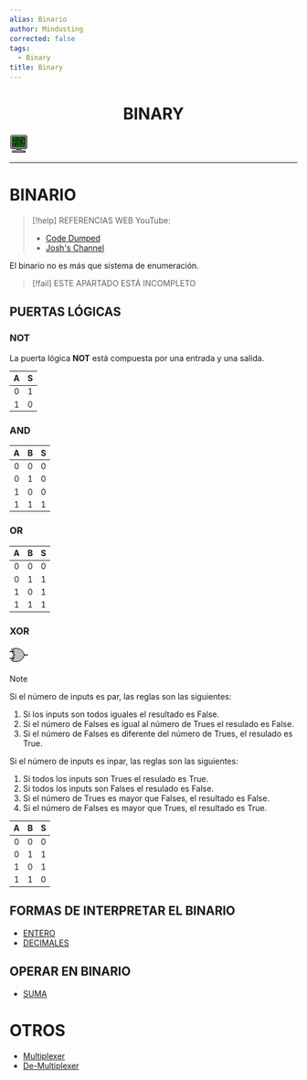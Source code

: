 ```yaml
---
alias: Binario
author: Mindusting
corrected: false
tags:
  - Binary
title: Binary
---
```


<h1 style="text-align:center;">BINARY</h1>

![#logo](../img/retro_monitor.png)

---

# BINARIO

> [!help] REFERENCIAS WEB
> YouTube:
> - [Code Dumped](https://youtu.be/HjneAhCy2N4)
> - [Josh's Channel](https://youtu.be/PMpNhbMjDj0)

El binario no es más que sistema de enumeración.

> [!fail] ESTE APARTADO ESTÁ INCOMPLETO

## PUERTAS LÓGICAS

### NOT

La puerta lógica **NOT** está compuesta por una entrada y una salida.

| A | S |
|:-:|:-:|
| 0 | 1 |
| 1 | 0 |

### AND

| A | B | S |
|:-:|:-:|:-:|
| 0 | 0 | 0 |
| 0 | 1 | 0 |
| 1 | 0 | 0 |
| 1 | 1 | 1 |

### OR

| A | B | S |
|:-:|:-:|:-:|
| 0 | 0 | 0 |
| 0 | 1 | 1 |
| 1 | 0 | 1 |
| 1 | 1 | 1 |

### XOR

![](img/xor.png)

>[!note]
>Si el número de inputs es par, las reglas son las siguientes:
>1. Si los inputs son todos iguales el resultado es False.
>2. Si el número de Falses es igual al número de Trues el resulado es False.
>3. Si el número de Falses es diferente del número de Trues, el resulado es True.
>
>Si el número de inputs es inpar, las reglas son las siguientes:
>1. Si todos los inputs son Trues el resulado es True.
>2. Si todos los inputs son Falses el resulado es False.
>3. Si el número de Trues es mayor que Falses, el resultado es False.
>4. Si el número de Falses es mayor que Trues, el resultado es True.

| A | B | S |
|:-:|:-:|:-:|
| 0 | 0 | 0 |
| 0 | 1 | 1 |
| 1 | 0 | 1 |
| 1 | 1 | 0 |

## FORMAS DE INTERPRETAR EL BINARIO

- [ENTERO](bin_int.md)
- [DECIMALES](bin_float.md)

## OPERAR EN BINARIO

- [SUMA](bin_add.md)

# OTROS

- [Multiplexer](bin_multiplexer.md)
- [De-Multiplexer](bin_de-multiplexer.md)
